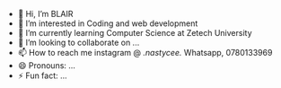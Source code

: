 - 👋 Hi, I’m BLAIR
- 👀 I’m interested in Coding and web development
- 🌱 I’m currently learning Computer Science at Zetech University
- 💞️ I’m looking to collaborate on ...
- 📫 How to reach me instagram @ _.nastycee._ Whatsapp, 0780133969
- 😄 Pronouns: ...
- ⚡ Fun fact: ...

<!---
Blair254/Blair254 is a ✨ special ✨ repository because its `README.md` (this file) appears on your GitHub profile.
You can click the Preview link to take a look at your changes.
--->

